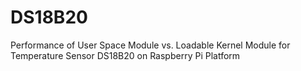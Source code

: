 # DS18B20
Performance of User Space Module vs. Loadable Kernel Module for Temperature Sensor DS18B20 on Raspberry Pi Platform
